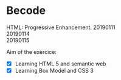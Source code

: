 # Becode
HTML: Progressive Enhancement.
20190111<br/>
20190114<br/>
20190115<br/>

Aim of the exercice:
- [x] Learning HTML 5 and semantic web
- [x] Learning Box Model and CSS 3
